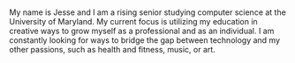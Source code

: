 # 

My name is Jesse and I am a rising senior studying computer science at the University of Maryland. My current focus is utilizing my education in creative ways to grow myself as a professional and as an individual. I am constantly looking for ways to bridge the gap between technology and my other passions, such as health and fitness, music, or art.
